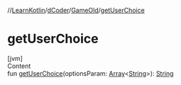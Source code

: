 //[LearnKotlin](../../index.md)/[dCoder](../index.md)/[GameOld](index.md)/[getUserChoice](get-user-choice.md)



# getUserChoice  
[jvm]  
Content  
fun [getUserChoice](get-user-choice.md)(optionsParam: [Array](https://kotlinlang.org/api/latest/jvm/stdlib/kotlin/-array/index.html)<[String](https://kotlinlang.org/api/latest/jvm/stdlib/kotlin/-string/index.html)>): [String](https://kotlinlang.org/api/latest/jvm/stdlib/kotlin/-string/index.html)  



